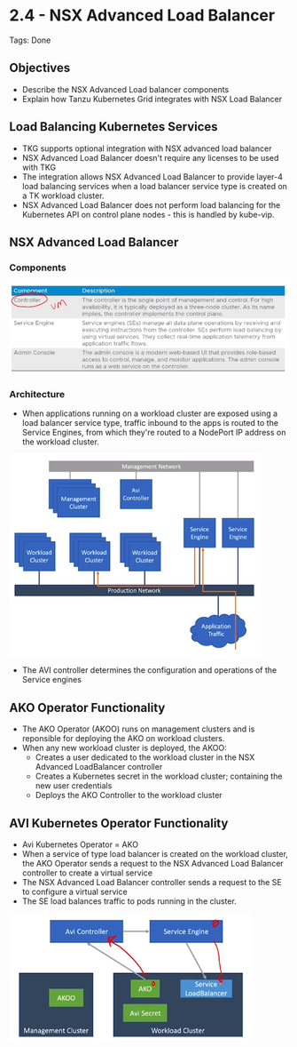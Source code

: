 # 2.4 - NSX Advanced Load Balancer

Tags: Done

## Objectives

- Describe the NSX Advanced Load balancer components
- Explain how Tanzu Kubernetes Grid integrates with NSX Load Balancer

## Load Balancing Kubernetes Services

- TKG supports optional integration with NSX advanced load balancer
- NSX Advanced Load Balancer doesn't require any licenses to be used with TKG
- The integration allows NSX Advanced Load Balancer to provide layer-4 load balancing services when a load balancer service type is created on a TK workload cluster.
- NSX Advanced Load Balancer does not perform load balancing for the Kubernetes API on control plane nodes - this is handled by kube-vip.

## NSX Advanced Load Balancer

### Components

![Untitled](img/nsx-components.png)

### Architecture

- When applications running on a workload cluster are exposed using a load balancer service type, traffic inbound to the apps is routed to the Service Engines, from which they're routed to a NodePort IP address on the workload cluster.

![Untitled](img/nsx-architecture.png)

- The AVI controller determines the configuration and operations of the Service engines

## AKO Operator Functionality

- The AKO Operator (AKOO) runs on management clusters and is reponsible for deploying the AKO on workload clusters.
- When any new workload cluster is deployed, the AKOO:
  - Creates a user dedicated to the workload cluster in the NSX Advanced LoadBalancer controller
  - Creates a Kubernetes secret in the workload cluster; containing the new user credentials
  - Deploys the AKO Controller to the workload cluster

## AVI Kubernetes Operator Functionality

- Avi Kubernetes Operator = AKO
- When a service of type load balancer is created on the workload cluster, the AKO Operator sends a request to the NSX Advanced Load Balancer controller to create a virtual service
- The NSX Advanced Load Balancer controller sends a request to the SE to configure a virtual service
- The SE load balances traffic to pods running in the cluster.

![Untitled](img/avi-kubernetes-operator.png)
